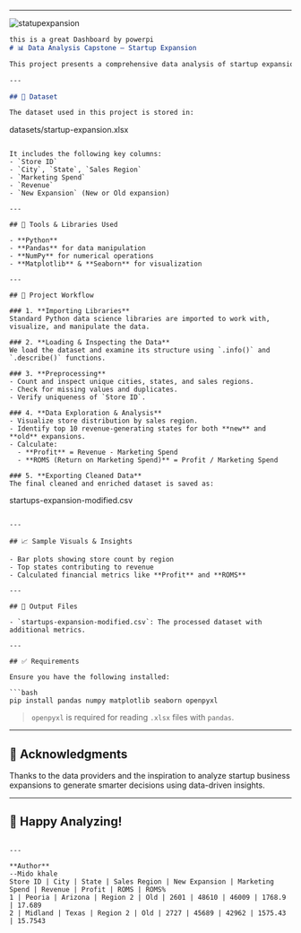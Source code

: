 
---
![statupexpansion](https://github.com/user-attachments/assets/9055cf0b-81a2-4f6f-9df7-87957e5fba0d)

```markdown
this is a great Dashboard by powerpi
# 📊 Data Analysis Capstone – Startup Expansion

This project presents a comprehensive data analysis of startup expansion across various cities and states. The dataset contains information about marketing spend, revenue, store location, and expansion status, which we explore and analyze to generate meaningful insights.

---

## 📁 Dataset

The dataset used in this project is stored in:
```
datasets/startup-expansion.xlsx
```

It includes the following key columns:
- `Store ID`
- `City`, `State`, `Sales Region`
- `Marketing Spend`
- `Revenue`
- `New Expansion` (New or Old expansion)

---

## 🔧 Tools & Libraries Used

- **Python**
- **Pandas** for data manipulation
- **NumPy** for numerical operations
- **Matplotlib** & **Seaborn** for visualization

---

## 🧠 Project Workflow

### 1. **Importing Libraries**
Standard Python data science libraries are imported to work with, visualize, and manipulate the data.

### 2. **Loading & Inspecting the Data**
We load the dataset and examine its structure using `.info()` and `.describe()` functions.

### 3. **Preprocessing**
- Count and inspect unique cities, states, and sales regions.
- Check for missing values and duplicates.
- Verify uniqueness of `Store ID`.

### 4. **Data Exploration & Analysis**
- Visualize store distribution by sales region.
- Identify top 10 revenue-generating states for both **new** and **old** expansions.
- Calculate:
  - **Profit** = Revenue - Marketing Spend
  - **ROMS (Return on Marketing Spend)** = Profit / Marketing Spend

### 5. **Exporting Cleaned Data**
The final cleaned and enriched dataset is saved as:
```
startups-expansion-modified.csv
```

---

## 📈 Sample Visuals & Insights

- Bar plots showing store count by region
- Top states contributing to revenue
- Calculated financial metrics like **Profit** and **ROMS**

---

## 💾 Output Files

- `startups-expansion-modified.csv`: The processed dataset with additional metrics.

---

## ✅ Requirements

Ensure you have the following installed:

```bash
pip install pandas numpy matplotlib seaborn openpyxl
```

> `openpyxl` is required for reading `.xlsx` files with `pandas`.

---

## 🙌 Acknowledgments

Thanks to the data providers and the inspiration to analyze startup business expansions to generate smarter decisions using data-driven insights.

---

## 🚀 Happy Analyzing!
```

---

**Author**
--Mido khale
Store ID | City | State | Sales Region | New Expansion | Marketing Spend | Revenue | Profit | ROMS | ROMS%
1 | Peoria | Arizona | Region 2 | Old | 2601 | 48610 | 46009 | 1768.9 | 17.689
2 | Midland | Texas | Region 2 | Old | 2727 | 45689 | 42962 | 1575.43 | 15.7543

